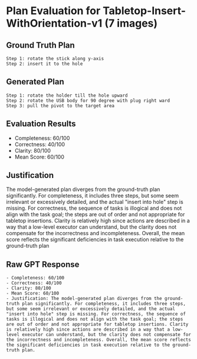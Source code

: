 # Plan Evaluation for Tabletop-Insert-WithOrientation-v1 (7 images)

## Ground Truth Plan
```
Step 1: rotate the stick along y-axis
Step 2: insert it to the hole
```

## Generated Plan
```
Step 1: rotate the holder till the hole upward
Step 2: rotate the USB body for 90 degree with plug right ward
Step 3: pull the pivot to the target area
```

## Evaluation Results
- Completeness: 60/100
- Correctness: 40/100
- Clarity: 80/100
- Mean Score: 60/100

## Justification
The model-generated plan diverges from the ground-truth plan significantly. For completeness, it includes three steps, but some seem irrelevant or excessively detailed, and the actual "insert into hole" step is missing. For correctness, the sequence of tasks is illogical and does not align with the task goal; the steps are out of order and not appropriate for tabletop insertions. Clarity is relatively high since actions are described in a way that a low-level executor can understand, but the clarity does not compensate for the incorrectness and incompleteness. Overall, the mean score reflects the significant deficiencies in task execution relative to the ground-truth plan

## Raw GPT Response
```
- Completeness: 60/100  
- Correctness: 40/100  
- Clarity: 80/100  
- Mean Score: 60/100  
- Justification: The model-generated plan diverges from the ground-truth plan significantly. For completeness, it includes three steps, but some seem irrelevant or excessively detailed, and the actual "insert into hole" step is missing. For correctness, the sequence of tasks is illogical and does not align with the task goal; the steps are out of order and not appropriate for tabletop insertions. Clarity is relatively high since actions are described in a way that a low-level executor can understand, but the clarity does not compensate for the incorrectness and incompleteness. Overall, the mean score reflects the significant deficiencies in task execution relative to the ground-truth plan.
```
